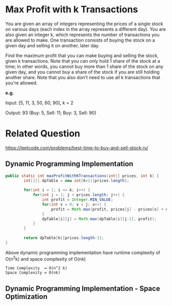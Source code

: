 # Max Profit with k Transactions

You are given an array of integers representing the prices of a single stock on various days (each index in the array represents a different day). You are also given an integer k, which represents the number of transactions you are allowed to make. One transaction consists of buying the stock on a given day and selling it on another, later day. 

Find the maximum profit that you can make buying and selling the stock, given k transactions. Note that you can only hold 1 share of the stock at a time; in other words, you cannot buy more than 1 share of the stock on any given day, and you cannot buy a share of the stock if you are still holding another share. Note that you also don't need to use all k transactions that you're allowed.

**e.g.**

Input: [5, 11, 3, 50, 60, 90], k = 2

Output: 93 (Buy: 5, Sell: 11; Buy: 3, Sell: 90)


# Related Question
https://leetcode.com/problems/best-time-to-buy-and-sell-stock-iv/


## Dynamic Programming Implementation

```java
public static int maxProfitWithKTransactions(int[] prices, int k) {
	    int[][] dpTable = new int[k+1][prices.length];
	    
	    for(int i = 1; i <= k; i++) {
	    	for(int j = 1; j < prices.length; j++) {
	    		int profit = Integer.MIN_VALUE;
	    		for(int x = 0; x < j; x++) {
	    			profit = Math.max(profit, prices[j] - prices[x] + dpTable[i-1][x]) ;
	    		}
	    		dpTable[i][j] = Math.max(dpTable[i][j-1], profit);
	    	}
	    }
	    
	    return dpTable[k][prices.length-1];
}
```

Above dynamic programming implementation have runtime complexity of O(n<sup>2</sup>k) and space complexity of O(nk)

```
Time Complexity  = O(n^2 k)
Space Complexity = O(nk)
```

## Dynamic Programming Implementation - Space Optimization
